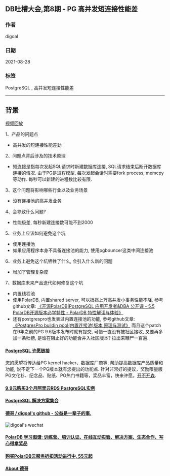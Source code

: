 ## DB吐槽大会,第8期 - PG 高并发短连接性能差  
       
### 作者                      
digoal    
      
### 日期    
2021-08-28    
       
### 标签         
PostgreSQL , 高并发短连接性能差    
     
----    
     
## 背景                  
[视频回放](https://www.bilibili.com/video/BV1344y1C7bi/)      
    
1、产品的问题点          
- 高并发的短连接性能差劲   
          
2、问题点背后涉及的技术原理    
- 短连接是指每次发起SQL请求时新建数据库连接, SQL请求结束后断开数据库连接的情况. 由于PG是进程模型, 每次发起会话时需要fork process, memcpy等动作. 每秒可以新建的进程数比较有限.    
          
3、这个问题将影响哪些行业以及业务场景        
- 没有连接池的高并发业务  
         
4、会导致什么问题?        
- 性能极差, 每秒新建连接数可能不到2000   
    
5、业务上应该如何避免这个坑       
- 使用连接池  
- 如果应用程序本身不具备连接池的能力, 使用pgbouncer这类中间连接池  
              
6、业务上避免这个坑牺牲了什么, 会引入什么新的问题        
- 增加了管理复杂度     
                
7、数据库未来产品迭代如何修复这个坑        
- 内置线程池  
- 使用PolarDB, 内置shared server, 可以抵挡上万高并发小事务性能不降. 参考github文章: [《开源PolarDB|PostgreSQL 应用开发者&DBA 公开课 - 5.5 PolarDB开源版本必学特性 - PolarDB 特性解读与体验》](../202401/20240125_07.md)  
- 还有postgrespro也发表过内置连接池的功能, 参考github文章: [《PostgresPro buildin pool(内置连接池)版本 原理与测试》](../201805/20180521_03.md)  而且这个patch 在9年之前的PG 9.6版本发布时就有提交, 可惜一直没有被社区接收, 又要再多加一条吐槽, 是谁在阻止好的功能合并入社区版本? 拉出来鞭尸一百遍.   

    
  
#### [PostgreSQL 许愿链接](https://github.com/digoal/blog/issues/76 "269ac3d1c492e938c0191101c7238216")
您的愿望将传达给PG kernel hacker、数据库厂商等, 帮助提高数据库产品质量和功能, 说不定下一个PG版本就有您提出的功能点. 针对非常好的提议，奖励限量版PG文化衫、纪念品、贴纸、PG热门书籍等，奖品丰富，快来许愿。[开不开森](https://github.com/digoal/blog/issues/76 "269ac3d1c492e938c0191101c7238216").  
  
  
#### [9.9元购买3个月阿里云RDS PostgreSQL实例](https://www.aliyun.com/database/postgresqlactivity "57258f76c37864c6e6d23383d05714ea")
  
  
#### [PostgreSQL 解决方案集合](https://yq.aliyun.com/topic/118 "40cff096e9ed7122c512b35d8561d9c8")
  
  
#### [德哥 / digoal's github - 公益是一辈子的事.](https://github.com/digoal/blog/blob/master/README.md "22709685feb7cab07d30f30387f0a9ae")
  
  
![digoal's wechat](../pic/digoal_weixin.jpg "f7ad92eeba24523fd47a6e1a0e691b59")
  
  
#### [PolarDB 学习图谱: 训练营、培训认证、在线互动实验、解决方案、生态合作、写心得拿奖品](https://www.aliyun.com/database/openpolardb/activity "8642f60e04ed0c814bf9cb9677976bd4")
  
  
#### [购买PolarDB云服务折扣活动进行中, 55元起](https://www.aliyun.com/activity/new/polardb-yunparter?userCode=bsb3t4al "e0495c413bedacabb75ff1e880be465a")
  
  
#### [About 德哥](https://github.com/digoal/blog/blob/master/me/readme.md "a37735981e7704886ffd590565582dd0")
  
